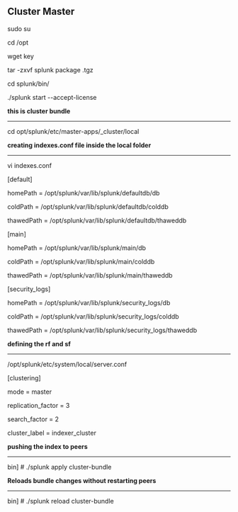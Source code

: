 **Cluster Master**
----------------

sudo su

cd /opt

wget key

tar -zxvf splunk package .tgz

cd splunk/bin/

./splunk start --accept-license



**this is cluster bundle**

---------------------------

cd opt/splunk/etc/master-apps/_cluster/local





**creating indexes.conf file inside the local folder**

----------------------------------------------------

vi indexes.conf



[default]

homePath   = /opt/splunk/var/lib/splunk/defaultdb/db

coldPath   = /opt/splunk/var/lib/splunk/defaultdb/colddb

thawedPath = /opt/splunk/var/lib/splunk/defaultdb/thaweddb



[main]

homePath   = /opt/splunk/var/lib/splunk/main/db

coldPath   = /opt/splunk/var/lib/splunk/main/colddb

thawedPath = /opt/splunk/var/lib/splunk/main/thaweddb



[security_logs]

homePath   = /opt/splunk/var/lib/splunk/security_logs/db

coldPath   = /opt/splunk/var/lib/splunk/security_logs/colddb

thawedPath = /opt/splunk/var/lib/splunk/security_logs/thaweddb





**defining the rf and sf**

-------------------------

/opt/splunk/etc/system/local/server.conf



[clustering]

mode = master

replication_factor = 3

search_factor = 2

cluster_label = indexer_cluster



**pushing the index to peers**

------------------------------------------

bin] # ./splunk apply cluster-bundle





**Reloads bundle changes without restarting peers**

--------------------------------------------------

bin] # ./splunk reload cluster-bundle







